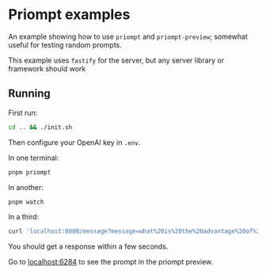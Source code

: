 # Priompt examples

An example showing how to use `priompt` and `priompt-preview`; somewhat useful for testing random prompts.

This example uses `fastify` for the server, but any server library or framework should work

## Running

First run:

```bash
cd .. && ./init.sh
```

Then configure your OpenAI key in `.env`.

In one terminal:

```bash
pnpm priompt
```

In another:

```bash
pnpm watch
```

In a third:

```bash
curl 'localhost:8008/message?message=what%20is%20the%20advantage%20of%20rust%20over%20c&name=a%20curious%20explorer'
```

You should get a response within a few seconds.

Go to [localhost:6284](http://localhost:6284) to see the prompt in the priompt preview.
